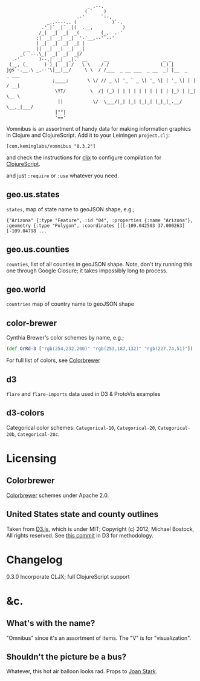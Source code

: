                                   _ .--.
                                 ( `    )
                              .-'      `--,
                   _..----.. (             )`-.
                 .'_|` _|` _|(  .__,           )
                /_|  _|  _|  _(        (_,  .-'
               ;|  _|  _|  _|  '-'__,--'`--'
               | _|  _|  _|  _| |
           _   ||  _|  _|  _|  _|
         _( `--.\_|  _|  _|  _|/
      .-'       )--,|  _|  _|.` __      __                    _ _                   
     (__, (_      ) )_|  _| /   \ \    / /                   (_) |                  
    jgs`-.__.\ _,--'\|__|__/     \ \  / /___  _ __ ___  _ __  _| |__  _   _ ___  
                     ;____;       \ \/ // _ \| '_ ` _ \| '_ \| | '_ \| | | / __|
                      \YT/         \  /| (_) | | | | | | | | | | |_) | |_| \__ \
                       ||           \/  \___/|_| |_| |_|_| |_|_|_.__/ \__,_|___/
                      |""|      
                      '=='


Vomnibus is an assortment of handy data for making information graphics in Clojure and ClojureScript.
Add it to your Leiningen `project.clj`:

    [com.keminglabs/vomnibus "0.3.2"]

and check the instructions for [cljx](https://github.com/lynaghk/cljx) to configure compilation for [ClojureScript](https://github.com/clojure/clojurescript).

and just `:require` or `:use` whatever you need.

geo.us.states
-------------
`states`, map of state name to geoJSON shape, e.g.;

    {"Arizona" {:type "Feature", :id "04", :properties {:name "Arizona"}, :geometry {:type "Polygon", :coordinates [[[-109.042503 37.000263] [-109.04798 ...

geo.us.counties
---------------
`counties`, list of all counties in geoJSON shape.
*Note*, don't try running this one through Google Closure; it takes impossibly long to process.

geo.world
---------
`countries` map of country name to geoJSON shape


color-brewer
------------
Cynthia Brewer's color schemes by name, e.g.;

```clojure
(def OrRd-3 ["rgb(254,232,200)" "rgb(253,187,132)" "rgb(227,74,51)"])
```

For full list of colors, see [Colorbrewer](http://colorbrewer2.org/)


d3
--
`flare` and `flare-imports` data used in D3 & ProtoVis examples

d3-colors
---------
Categorical color schemes: `Categorical-10`, `Categorical-20`, `Categorical-20b`, `Categorical-20c`.


Licensing
=========

Colorbrewer
-----------
[Colorbrewer](http://colorbrewer2.org/) schemes under Apache 2.0.


United States state and county outlines
---------------------------------------
Taken from [D3.js](http://mbostock.github.com/d3), which is under MIT; Copyright (c) 2012, Michael Bostock, All rights reserved.
See [this commit](https://github.com/mbostock/d3/commit/254a8e3e78ff7cc448d3657c553218bdc90478c6) in D3 for methodology.


Changelog
=========

0.3.0 Incorporate CLJX; full ClojureScript support


&c.
===

What's with the name?
---------------------
"Omnibus" since it's an assortment of items.
The "V" is for "visualization".

Shouldn't the picture be a bus?
-------------------------------
Whatever, this hot air balloon looks rad.
Props to [Joan Stark](http://www.geocities.com/spunk1111/transp.htm).
